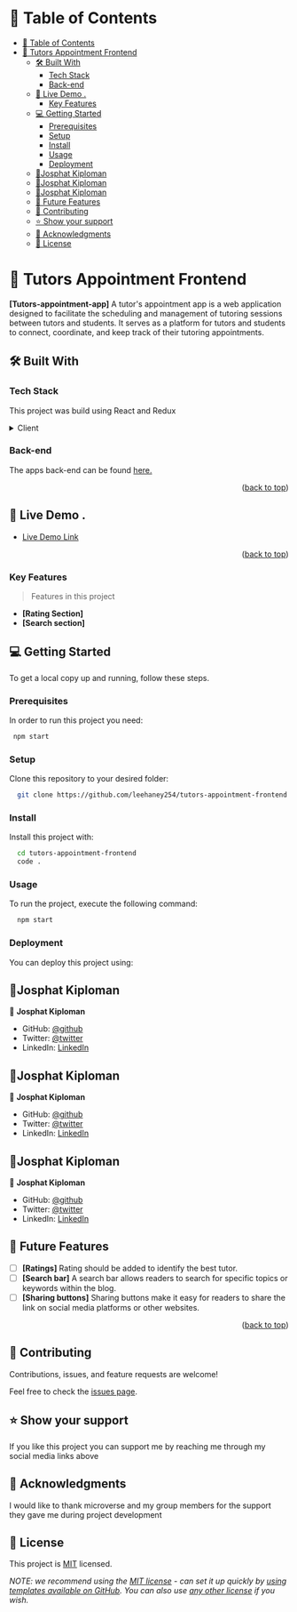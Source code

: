 <!-- TABLE OF CONTENTS -->

# 📗 Table of Contents

- [📗 Table of Contents](#-table-of-contents)
- [📖 Tutors Appointment Frontend ](#-tutors-appointment-frontend-)
  - [🛠 Built With ](#-built-with-)
    - [Tech Stack ](#tech-stack-)
    - [Back-end ](#back-end-)
  - [🚀 Live Demo .](#-live-demo-)
    - [Key Features ](#key-features-)
  - [💻 Getting Started ](#-getting-started-)
    - [Prerequisites](#prerequisites)
    - [Setup](#setup)
    - [Install](#install)
    - [Usage](#usage)
    - [Deployment](#deployment)
  - [👥Josphat Kiploman](#josphat-kiploman)
  - [👥Josphat Kiploman](#josphat-kiploman-1)
  - [👥Josphat Kiploman](#josphat-kiploman-2)
  - [🔭 Future Features ](#-future-features-)
  - [🤝 Contributing ](#-contributing-)
  - [⭐️ Show your support ](#️-show-your-support-)
  - [🙏 Acknowledgments ](#-acknowledgments-)
  - [📝 License ](#-license-)

<!-- PROJECT DESCRIPTION -->

# 📖 Tutors Appointment Frontend <a name="about-project"></a>


**[Tutors-appointment-app]** A tutor's appointment app is a web application designed to facilitate the scheduling and management of tutoring sessions between tutors and students. It serves as a platform for tutors and students to connect, coordinate, and keep track of their tutoring appointments.

## 🛠 Built With <a name="built-with"></a>

### Tech Stack <a name="tech-stack"></a>

This project was build using React and Redux

<details>
  <summary>Client</summary>
  <ul>
    <li><a href="https://legacy.reactjs.org/docs/getting-started.html">React</a></li>
    <li><a href="https://v2.tailwindcss.com/docs">Tailwind</a></li>
    <li><a href="https://redux-toolkit.js.org/">Redux</a></li>
  </ul>
</details>

### Back-end <a name="Front end"></a>
The apps back-end can be found [here.](https://github.com/leehaney254/tutors-appointment-backend)

<p align="right">(<a href="#readme-top">back to top</a>)</p>

<!-- LIVE DEMO -->

## 🚀 Live Demo <a name="live-demo"></a>.

- [Live Demo Link]()

<p align="right">(<a href="#readme-top">back to top</a>)</p>
<!-- Features -->

### Key Features <a name="key-features"></a>

> Features in this project

- **[Rating Section]**
- **[Search section]**

<!-- GETTING STARTED -->

## 💻 Getting Started <a name="getting-started"></a>


To get a local copy up and running, follow these steps.

### Prerequisites

In order to run this project you need:



```sh
 npm start
```

### Setup

Clone this repository to your desired folder:



```sh
  git clone https://github.com/leehaney254/tutors-appointment-frontend.git
```



### Install

Install this project with:



```sh
  cd tutors-appointment-frontend
  code .
```


### Usage

To run the project, execute the following command:



```sh
  npm start
```



### Deployment

You can deploy this project using:

<!--
Example:

```sh

```
 -->


<!-- AUTHORS -->

## 👥<a name="authors">Josphat Kiploman</a>

👤 **Josphat Kiploman**

- GitHub: [@github](https://github.com/Josphat205)
- Twitter: [@twitter](https://twitter.com/josphatloman)
- LinkedIn: [LinkedIn](https://linkedin.com/in/josphat205)

## 👥<a name="authors">Josphat Kiploman</a>

👤 **Josphat Kiploman**

- GitHub: [@github](https://github.com/Josphat205)
- Twitter: [@twitter](https://twitter.com/josphatloman)
- LinkedIn: [LinkedIn](https://linkedin.com/in/josphat205)

## 👥<a name="authors">Josphat Kiploman</a>

👤 **Josphat Kiploman**

- GitHub: [@github](https://github.com/Josphat205)
- Twitter: [@twitter](https://twitter.com/josphatloman)
- LinkedIn: [LinkedIn](https://linkedin.com/in/josphat205)

<!-- FUTURE FEATURES -->

## 🔭 Future Features <a name="future-features"></a>

- [ ] **[Ratings]** Rating should be added to identify the best tutor.
- [ ] **[Search bar]** A search bar allows readers to search for specific topics or keywords within the blog.
- [ ] **[Sharing buttons]** Sharing buttons make it easy for readers to share the link on social media platforms or other websites.

<p align="right">(<a href="#readme-top">back to top</a>)</p>


<!-- CONTRIBUTING -->

## 🤝 Contributing <a name="contributing"></a>

Contributions, issues, and feature requests are welcome!

Feel free to check the [issues page](../../issues/).


<!-- SUPPORT -->

## ⭐️ Show your support <a name="support"></a>


If you like this project you can support me by reaching me through my social media links above


<!-- ACKNOWLEDGEMENTS -->

## 🙏 Acknowledgments <a name="acknowledgements"></a>


I would like to thank microverse and my group members for the support they gave me during project development




<!-- LICENSE -->

## 📝 License <a name="license"></a>

This project is [MIT](LICENSE.txt) licensed.

_NOTE: we recommend using the [MIT license](https://choosealicense.com/licenses/mit/) - can set it up quickly by [using templates available on GitHub](https://docs.github.com/en/communities/setting-up-your-project-for-healthy-contributions/adding-a-license-to-a-repository). You can also use [any other license](https://choosealicense.com/licenses/) if you wish._


